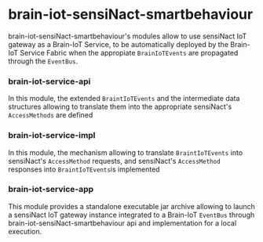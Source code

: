# brain-iot-sensiNact-smartbehaviour

brain-iot-sensiNact-smartbehaviour's modules allow to use sensiNact IoT gateway as a Brain-IoT Service, to be automatically deployed by the Brain-IoT Service Fabric when the appropiate `BrainIoTEvents` are propagated through the `EventBus`.


### brain-iot-service-api

In this module, the extended `BraintIoTEvents` and the intermediate data structures allowing to translate them into the appropriate sensiNact's `AccessMethods` are defined

### brain-iot-service-impl

In this module, the mechanism allowing to translate `BraintIoTEvents` into sensiNact's `AccessMethod` requests, and sensiNact's `AccessMethod` responses into `BraintIoTEvents`is implemented

### brain-iot-service-app

This module provides a standalone executable jar archive allowing to launch a sensiNact IoT gateway instance integrated to a Brain-IoT `EventBus` through brain-iot-sensiNact-smartbehaviour api and implementation for a local execution.
